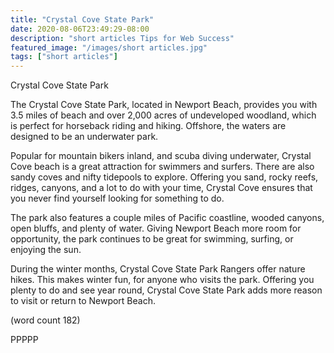 ```yaml
---
title: "Crystal Cove State Park"
date: 2020-08-06T23:49:29-08:00
description: "short articles Tips for Web Success"
featured_image: "/images/short articles.jpg"
tags: ["short articles"]
---
```


Crystal Cove State Park

The Crystal Cove State Park, located in Newport Beach,
provides you with 3.5 miles of beach and over 2,000
acres of undeveloped woodland, which is perfect for
horseback riding and hiking.  Offshore, the waters 
are designed to be an underwater park.

Popular for mountain bikers inland, and scuba diving
underwater, Crystal Cove beach is a great attraction
for swimmers and surfers.  There are also sandy 
coves and nifty tidepools to explore.  Offering you
sand, rocky reefs, ridges, canyons, and a lot to
do with your time, Crystal Cove ensures that you
never find yourself looking for something to do.

The park also features a couple miles of Pacific 
coastline, wooded canyons, open bluffs, and plenty
of water.  Giving Newport Beach more room for
opportunity, the park continues to be great for
swimming, surfing, or enjoying the sun.

During the winter months, Crystal Cove State Park
Rangers offer nature hikes.  This makes winter fun,
for anyone who visits the park.  Offering you 
plenty to do and see year round, Crystal Cove State
Park adds more reason to visit or return to 
Newport Beach.

(word count 182)

PPPPP
